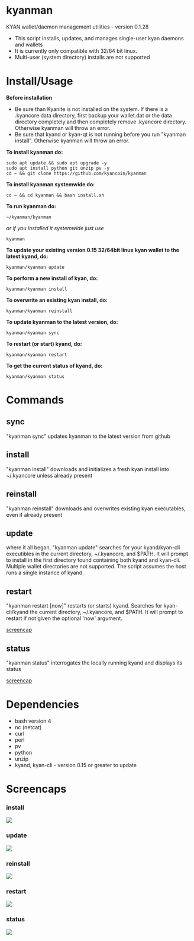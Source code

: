 # kyanman

KYAN wallet/daemon management utilities - version 0.1.28

* This script installs, updates, and manages single-user kyan daemons and wallets
* It is currently only compatible with 32/64 bit linux.
* Multi-user (system directory) installs are not supported

# Install/Usage

**Before installation**
* Be sure than Kyanite is not installed on the system. If there is a .kyancore data directory, first backup your wallet.dat or the data directory completely and then completely remove .kyancore directory. Otherwise kyanman will throw an error.
* Be sure that kyand or kyan-qt is not running before you run "kyanman install". Otherwise kyanman will throw an error.

**To install kyanman do:**

    sudo apt update && sudo apt upgrade -y
    sudo apt install python git unzip pv -y
    cd ~ && git clone https://github.com/kyancoin/kyanman

**To install kyanman systemwide do:**

    cd ~ && cd kyanman && bash install.sh

**To run kyanman do:**

    ~/kyanman/kyanman


*or if you installed it systemwide just use*
    

	kyanman


**To update your existing version 0.15 32/64bit linux kyan wallet to the latest kyand, do:**

    kyanman/kyanman update

**To perform a new install of kyan, do:**

    kyanman/kyanman install

**To overwrite an existing kyan install, do:**

    kyanman/kyanman reinstall

**To update kyanman to the latest version, do:**

    kyanman/kyanman sync

**To restart (or start) kyand, do:**

    kyanman/kyanman restart

**To get the current status of kyand, do:**

    kyanman/kyanman status


# Commands

## sync

"kyanman sync" updates kyanman to the latest version from github

## install

"kyanman install" downloads and initializes a fresh kyan install into ~/.kyancore
unless already present

## reinstall

"kyanman reinstall" downloads and overwrites existing kyan executables, even if
already present

## update

where it all began, "kyanman update" searches for your kyand/kyan-cli
executibles in the current directory, ~/.kyancore, and $PATH.  It will prompt
to install in the first directory found containing both kyand and kyan-cli.
Multiple wallet directories are not supported. The script assumes the host runs
a single instance of kyand.

## restart

"kyanman restart [now]" restarts (or starts) kyand. Searches for kyan-cli/kyand
the current directory, ~/.kyancore, and $PATH. It will prompt to restart if not
given the optional 'now' argument.

<a href="#restart-1">screencap</a>

## status

"kyanman status" interrogates the locally running kyand and displays its status

<a href="#status-1">screencap</a>

# Dependencies

* bash version 4
* nc (netcat)
* curl
* perl
* pv
* python
* unzip
* kyand, kyan-cli - version 0.15 or greater to update

# Screencaps

### install

<img src="https://raw.githubusercontent.com/kyancoin/kyanman/master/screencaps/kyanman_0.1-install.png">

### update

<img src="https://raw.githubusercontent.com/kyancoin/kyanman/master/screencaps/kyanman_0.1-update.png">

### reinstall

<img src="https://raw.githubusercontent.com/kyancoin/kyanman/master/screencaps/kyanman_0.1-reinstall.png">

### restart

<img src="https://raw.githubusercontent.com/kyancoin/kyanman/master/screencaps/kyanman_0.1-restart.png">

### status

<img src="https://raw.githubusercontent.com/kyancoin/kyanman/master/screencaps/kyanman_0.1-status.png">

